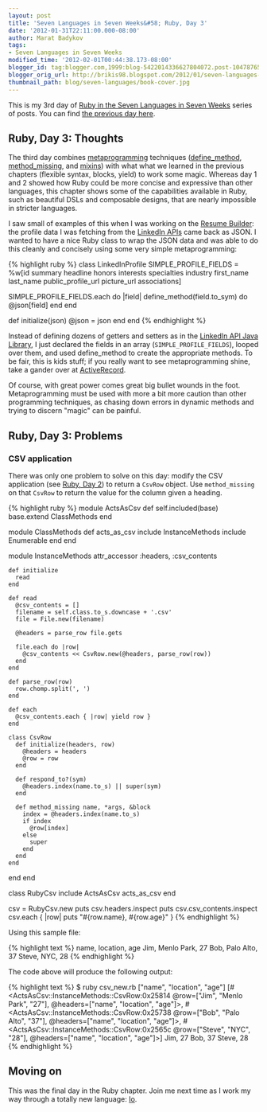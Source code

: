 ```yaml
---
layout: post
title: 'Seven Languages in Seven Weeks&#58; Ruby, Day 3'
date: '2012-01-31T22:11:00.000-08:00'
author: Marat Badykov
tags:
- Seven Languages in Seven Weeks
modified_time: '2012-02-01T00:44:38.173-08:00'
blogger_id: tag:blogger.com,1999:blog-5422014336627804072.post-1047876557696501596
blogger_orig_url: http://brikis98.blogspot.com/2012/01/seven-languages-in-seven-weeks-ruby-day_31.html
thumbnail_path: blog/seven-languages/book-cover.jpg
---
```


This is my 3rd day of [Ruby in the Seven Languages in Seven 
Weeks](https://it.badykov.com/writing/tags/#Seven%20Languages%20in%20Seven%20Weeks) 
series of posts. You can find [the previous day 
here](https://it.badykov.com/writing/2012/01/29/seven-languages-in-seven-weeks-ruby-day_29/). 

## Ruby, Day 3: Thoughts

The third day combines 
[metaprogramming](http://en.wikipedia.org/wiki/Metaprogramming) techniques 
([define_method](http://www.raulparolari.com/Ruby2/define_method), 
[method_missing](http://technicalpickles.com/posts/using-method_missing-and-respond_to-to-create-dynamic-methods/), 
and [mixins](http://ruby-doc.org/docs/ProgrammingRuby/html/tut_modules.html)) 
with what what we learned in the previous chapters (flexible syntax, blocks, 
yield) to work some magic. Whereas day 1 and 2 showed how Ruby could be more 
concise and expressive than other languages, this chapter shows some of the 
capabilities available in Ruby, such as beautiful DSLs and composable designs, 
that are nearly impossible in stricter languages. 

I saw small of examples of this when I was working on the [Resume 
Builder](http://resume.linkedinlabs.com/): the profile data I was fetching 
from the [LinkedIn APIs](http://developer.linkedin.com/) came back as JSON. I 
wanted to have a nice Ruby class to wrap the JSON data and was able to do this 
cleanly and concisely using some very simple metaprogramming: 

{% highlight ruby %}
class LinkedInProfile
  SIMPLE_PROFILE_FIELDS = %w[id summary headline honors interests specialties industry first_name last_name public_profile_url picture_url associations]
 
  SIMPLE_PROFILE_FIELDS.each do |field|
    define_method(field.to_sym) do
      @json[field]
    end
  end
 
  def initialize(json)
    @json = json
  end
end
{% endhighlight %}

Instead of defining dozens of getters and setters as in the [LinkedIn API Java 
Library](http://code.google.com/p/linkedin-j/source/browse/trunk/linkedin-j/core/src/main/java/com/google/code/linkedinapi/schema/impl/PersonImpl.java), 
I just declared the fields in an array (`SIMPLE_PROFILE_FIELDS`), looped over 
them, and used define_method to create the appropriate methods. To be fair, 
this is kids stuff; if you really want to see metaprogramming shine, take a 
gander over at 
[ActiveRecord](http://guides.rubyonrails.org/active_record_querying.html). 

Of course, with great power comes great big bullet wounds in the foot. 
Metaprogramming must be used with more a bit more caution than other 
programming techniques, as chasing down errors in dynamic methods and trying 
to discern "magic" can be painful. 

## Ruby, Day 3: Problems

### CSV application 

There was only one problem to solve on this day: modify the CSV application 
(see [Ruby, Day 2](http://localhost:4000/writing/2012/01/29/seven-languages-in-seven-weeks-ruby-day_29)) 
to return a `CsvRow` object. Use `method_missing` on that `CsvRow` to return the value 
for the column given a heading. 

{% highlight ruby %}
module ActsAsCsv
  def self.included(base)
    base.extend ClassMethods
  end
  
  module ClassMethods
    def acts_as_csv
      include InstanceMethods
      include Enumerable
    end
  end
  
  module InstanceMethods
    attr_accessor :headers, :csv_contents
    
    def initialize
      read
    end
    
    def read
      @csv_contents = []
      filename = self.class.to_s.downcase + '.csv'
      file = File.new(filename)
      
      @headers = parse_row file.gets
            
      file.each do |row|
        @csv_contents << CsvRow.new(@headers, parse_row(row))
      end
    end
    
    def parse_row(row)
      row.chomp.split(', ')
    end
    
    def each
      @csv_contents.each { |row| yield row }
    end
        
    class CsvRow
      def initialize(headers, row)
        @headers = headers
        @row = row
      end
      
      def respond_to?(sym)
        @headers.index(name.to_s) || super(sym)
      end
      
      def method_missing name, *args, &block
        index = @headers.index(name.to_s)
        if index
          @row[index]
        else
          super
        end        
      end      
    end
  end
end

class RubyCsv
  include ActsAsCsv
  acts_as_csv
end

csv = RubyCsv.new
puts csv.headers.inspect
puts csv.csv_contents.inspect
csv.each { |row| puts "#{row.name}, #{row.age}" }
{% endhighlight %}

Using this sample file: 

{% highlight text %}
name, location, age
Jim, Menlo Park, 27
Bob, Palo Alto, 37
Steve, NYC, 28
{% endhighlight %}

The code above will produce the following output: 

{% highlight text %}
$ ruby csv_new.rb
["name", "location", "age"]
[#<ActsAsCsv::InstanceMethods::CsvRow:0x25814 @row=["Jim", "Menlo Park", "27"], @headers=["name", "location", "age"]>, #<ActsAsCsv::InstanceMethods::CsvRow:0x25738 @row=["Bob", "Palo Alto", "37"], @headers=["name", "location", "age"]>, #<ActsAsCsv::InstanceMethods::CsvRow:0x2565c @row=["Steve", "NYC", "28"], @headers=["name", "location", "age"]>]
Jim, 27
Bob, 37
Steve, 28
{% endhighlight %}

## Moving on

This was the final day in the Ruby chapter. Join me next time as I work my way 
through a totally new language: [Io](http://iolanguage.com/). 